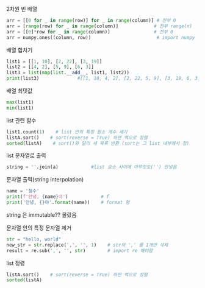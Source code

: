 2차원 빈 배열

```python
arr = [[0 for _ in range(row)] for _ in range(column)] # 전부 0
arr = [range(row) for _ in range(column)]             # 전부 range(n)
arr = [[0]*row for _ in range(column)]                # 전부 0
arr = numpy.ones((column, row))                        # import numpy
```

배열 합치기

```python
list1 = [[1, 10], [2, 22], [3, 19]]
list2 = [[4, 2], [5, 9], [6, 3]]
list3 = list(map(list.__add__, list1, list2))
print(list3)              #[[1, 10, 4, 2], [2, 22, 5, 9], [3, 19, 6, 3]]    
```

배열 최댓값

```python
max(list1)
min(list1)
```

list 관련 함수

```python
list1.count(1)    # list 안의 특정 원소 개수 세기
listA.sort()    # sort(reverse = True) 하면 역으로 정렬
sorted(listA)    # sort()와 달리 새 목록 반환 (sort는 그 list 내부에서 정)
```

list 문자열로 출력

```python
string = ''.join(a)            #list 요소 사이에 아무것도('') 안넣음
```

문자열 출력(string interpolation)

```python
name = '철수'
print(f'안녕, {name}야')            # f
print('안녕, {}야'.format(name))    # format 형
```

string 은 immutable?? 몰랐음

문자열 안의 특정 문자열 제거

```python
str = "hello, world"
new_str = str.replace(',', '', 1)    # str의 ',' 를 1개만 삭제
result = re.sub(',', '', str)        # import re 해야함
```

list 정령

```python
listA.sort()    # sort(reverse = True) 하면 역으로 정렬
sorted(listA)
```
